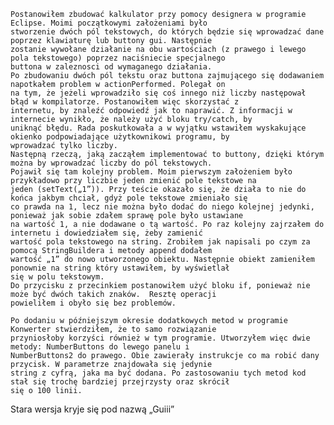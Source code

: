 	Postanowiłem zbudować kalkulator przy pomocy designera w programie Eclipse. Moimi początkowymi założeniami było 
	stworzenie dwóch pól tekstowych, do których będzie się wprowadzać dane poprzez klawiaturę lub buttony gui. Następnie 
	zostanie wywołane działanie na obu wartościach (z prawego i lewego pola tekstowego) poprzez naciśniecie specjalnego 
	buttona w zaleznosci od wymaganego działania. 
	Po zbudowaniu dwóch pól tekstu oraz buttona zajmującego się dodawaniem napotkałem problem w actionPerformed. Polegał on 
	na tym, że jeżeli wprowadziło się coś innego niż liczby następował błąd w kompilatorze. Postanowiłem więc skorzystać z 
	internetu, by znaleźć odpowiedź jak to naprawić. Z informacji w internecie wynikło, że należy użyć bloku try/catch, by 
	uniknąć błędu. Rada poskutkowała a w wyjątku wstawiłem wyskakujące okienko podpowiadające użytkownikowi programu, by 
	wprowadzać tylko liczby.
	Następną rzeczą, jaką zacząłem implementować to buttony, dzięki którym można by wprowadzać liczby do pól tekstowych. 
	Pojawił się tam kolejny problem. Moim pierwszym założeniem było przykładowo przy liczbie jeden zmienić pole tekstowe na 
	jeden (setText(„1”)). Przy teście okazało się, że działa to nie do końca jakbym chciał, gdyż pole tekstowe zmieniało się 
	co prawda na 1, lecz nie można było dodać do niego kolejnej jedynki, ponieważ jak sobie zdałem sprawę pole było ustawiane 
	na wartość 1, a nie dodawane o tą wartość. Po raz kolejny zajrzałem do internetu i dowiedziałem się, żeby zamienić 
	wartość pola tekstowego na string. Zrobiłem jak napisali po czym za pomocą StringBuildera i metody append dodałem 
	wartość „1” do nowo utworzonego obiektu. Następnie obiekt zamieniłem ponownie na string który ustawiłem, by wyświetlał 
	się w polu tekstowym. 
	Do przycisku z przecinkiem postanowiłem użyć bloku if, ponieważ nie może być dwóch takich znaków.  Resztę operacji 
	powieliłem i obyło się bez problemów. 

	Po dodaniu w późniejszym okresie dodatkowych metod w programie Konwerter stwierdziłem, że to samo rozwiązanie 
	przyniosłoby korzyści również w tym programie. Utworzyłem więc dwie metody: NumberButtons do lewego panelu i 
	NumberButtons2 do prawego. Obie zawierały instrukcje co ma robić dany przycisk. W parametrze znajdowała się jedynie 
	string z cyfrą, jaka ma być dodana. Po zastosowaniu tych metod kod stał się trochę bardziej przejrzysty oraz skrócił 
	się o 100 linii. 

Stara wersja kryje się pod nazwą „Guiii”
